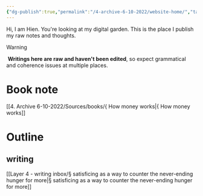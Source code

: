 ```yaml
---
{"dg-publish":true,"permalink":"/4-archive-6-10-2022/website-home/","tags":"gardenEntry"}
---
```


Hi, I am Hien. You're looking at my digital garden. This is the place I publish my raw notes and thoughts.

> [!warning]
>  **Writings here are raw and haven't been edited**, so expect grammatical and coherence issues at multiple places.

# Book note
[[4. Archive 6-10-2022/Sources/books/{ How money works|{ How money works]]

# Outline
## writing 
[[Layer 4 - writing inbox/§ satisficing as a way to counter the never-ending hunger for more|§ satisficing as a way to counter the never-ending hunger for more]]